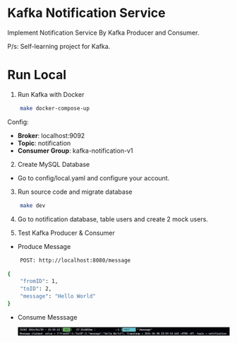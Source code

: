 # Kafka Notification Service

Implement Notification Service By Kafka Producer and Consumer.

P/s: Self-learning project for Kafka.

# Run Local

1. Run Kafka with Docker

```bash
    make docker-compose-up
```

Config:

- **Broker**: localhost:9092
- **Topic**: notification
- **Consumer Group**: kafka-notification-v1

2. Create MySQL Database

- Go to config/local.yaml and configure your account.

3. Run source code and migrate database

```bash
    make dev
```

4. Go to notification database, table users and create 2 mock users.

5. Test Kafka Producer & Consumer

- Produce Message

```bash
    POST: http://localhost:8080/message
```

```bash
{
    "fromID": 1,
    "toID": 2,
    "message": "Hello World"
}
```

- Consume Messsage

  ![Kafka Consumer](/assets/kafka_consumer.png)
